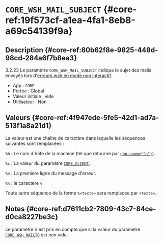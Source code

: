 # `CORE_WSH_MAIL_SUBJECT` {#core-ref:19f573cf-a1ea-4fa1-8eb8-a69c54139f9a}

## Description {#core-ref:80b62f8e-9825-448d-98cd-284a6f7b8ea3}

<span class="flag from release inline">3.2.23</span> Le paramètre `CORE_WSH_MAIL_SUBJECT`
indique le sujet des mails envoyés lors
d'[erreurs wsh en mode non interactif][core-ref:wsh_error].

*   App : `CORE`
*   Portée : Global
*   Valeur initiale : vide
*   Utilisateur : Non

## Valeurs {#core-ref:4f947ede-5fe5-42d1-ad7a-513f1a8a21d1}

La valeur est une chaîne de caractère dans laquelle les séquences suivantes sont remplacées :

`%h`
:   Le nom d'hôte de la machine (tel que retourné par [`php_uname("n")`][php.net:php_uname]).

`%c`
:   La valeur du paramètre [`CORE_CLIENT`][core-ref:CORE_CLIENT].

`%m`
:   La première ligne du message d'erreur.

`%%`
:   le caractère `%`

Toute autre séquence de la forme `%<texte>` sera remplacée par `<texte>`.

## Notes {#core-ref:d7611cb2-7809-43c7-84ce-d0ca8227be3c}

ce paramètre n'est pris en compte que si la valeur du paramètre
[`CORE_WSH_MAILTO`][core-ref:CORE_WSH_MAILTO] est non vide.

<!-- links -->

[core-ref:CORE_CLIENT]: #core-ref:4b382037-636d-4908-9385-4d036794d98a
[core-ref:CORE_WSH_MAILTO]: #core-ref:6457a9c1-8b3e-4fd1-913a-8f9e133fc7a4
[core-ref:wsh_error]: #core-ref:5ada82f5-0f47-4345-b99b-e33901d9bc3a
[php.net:php_uname]: http://php.net/manual/function.php-uname.php
